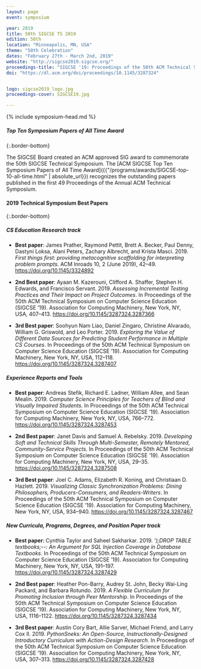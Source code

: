 ```yaml
---
layout: page
event: symposium

year: 2019
title: 50th SIGCSE TS 2019
edition: 50th
location: "Minneapolis, MN, USA"
theme: "50th Celebration"
dates: "February 27th - March 2nd, 2019"
website: "http://sigcse2019.sigcse.org/"
proceedings-title: "SIGCSE '19: Proceedings of the 50th ACM Technical Symposium on Computer Science Education"
doi: "https://dl.acm.org/doi/proceedings/10.1145/3287324"


logo: sigcse2019_logo.jpg
proceedings-cover: SIGCSE19.jpg

---
```


{% include symposium-head.md %}

<!-- <img src="images/covers/SIGCSE19.jpg"> -->

##### Top Ten Symposium Papers of All Time Award
{:.border-bottom}

The SIGCSE Board created an ACM approved SIG award to commemorate the 50th SIGCSE Technical Symposium. The [ACM SIGCSE Top Ten Symposium Papers of All Time Award]({{"/programs/awards/SIGCSE-top-10-all-time.html" | absolute_url}}) recognizes the outstanding papers published in the first 49 Proceedings of the Annual ACM Technical Symposium.


#### 2019 Technical Symposium Best Papers
{:.border-bottom}

##### CS Education Research track

* <strong>Best paper</strong>: James Prather, Raymond Pettit, Brett A. Becker, Paul Denny, Dastyni Loksa, Alani Peters, Zachary Albrecht, and Krista Masci. 2019. <i>First things first: providing metacognitive scaffolding for interpreting problem prompts</i>. ACM Inroads 10, 2 (June 2019), 42–49. <https://doi.org/10.1145/3324892>

* <strong>2nd Best paper</strong>: Ayaan M. Kazerouni, Clifford A. Shaffer, Stephen H. Edwards, and Francisco Servant. 2019. <i>Assessing Incremental Testing Practices and Their Impact on Project Outcomes</i>. In Proceedings of the 50th ACM Technical Symposium on Computer Science Education (SIGCSE ’19). Association for Computing Machinery, New York, NY, USA, 407–413. <https://doi.org/10.1145/3287324.3287366>

* <strong>3rd Best paper</strong>: Soohyun Nam Liao, Daniel Zingaro, Christine Alvarado, William G. Griswold, and Leo Porter. 2019. <i>Exploring the Value of Different Data Sources for Predicting Student Performance in Multiple CS Courses</i>. In Proceedings of the 50th ACM Technical Symposium on Computer Science Education (SIGCSE ’19). Association for Computing Machinery, New York, NY, USA, 112–118. <https://doi.org/10.1145/3287324.3287407>

  
##### Experience Reports and Tools


* <strong>Best paper</strong>: Andreas Stefik, Richard E. Ladner, William Allee, and Sean Mealin. 2019. <i>Computer Science Principles for Teachers of Blind and Visually Impaired Students</i>. In Proceedings of the 50th ACM Technical Symposium on Computer Science Education (SIGCSE ’19). Association for Computing Machinery, New York, NY, USA, 766–772. <https://doi.org/10.1145/3287324.3287453>

* <strong>2nd Best paper</strong>: Janet Davis and Samuel A. Rebelsky. 2019. <i>Developing Soft and Technical Skills Through Multi-Semester, Remotely Mentored, Community-Service Projects</i>. In Proceedings of the 50th ACM Technical Symposium on Computer Science Education (SIGCSE ’19). Association for Computing Machinery, New York, NY, USA, 29–35. <https://doi.org/10.1145/3287324.3287508>

* <strong>3rd Best paper</strong>: Joel C. Adams, Elizabeth R. Koning, and Christiaan D. Hazlett. 2019. <i>Visualizing Classic Synchronization Problems: Dining Philosophers, Producers-Consumers, and Readers-Writers</i>. In Proceedings of the 50th ACM Technical Symposium on Computer Science Education (SIGCSE ’19). Association for Computing Machinery, New York, NY, USA, 934–940. <https://doi.org/10.1145/3287324.3287467>

  

##### New Curricula, Programs, Degrees, and Position Paper track

* <strong>Best paper</strong>: Cynthia Taylor and Saheel Sakharkar. 2019. <i>’);DROP TABLE textbooks;--: An Argument for SQL Injection Coverage in Database Textbooks</i>. In Proceedings of the 50th ACM Technical Symposium on Computer Science Education (SIGCSE ’19). Association for Computing Machinery, New York, NY, USA, 191–197. <https://doi.org/10.1145/3287324.3287429>

* <strong>2nd Best paper</strong>: Heather Pon-Barry, Audrey St. John, Becky Wai-Ling Packard, and Barbara Rotundo. 2019. <i>A Flexible Curriculum for Promoting Inclusion through Peer Mentorship</i>. In Proceedings of the 50th ACM Technical Symposium on Computer Science Education (SIGCSE ’19). Association for Computing Machinery, New York, NY, USA, 1116–1122. <https://doi.org/10.1145/3287324.3287434>

* <strong>3rd Best paper</strong>: Austin Cory Bart, Allie Sarver, Michael Friend, and Larry Cox II. 2019. <i>PythonSneks: An Open-Source, Instructionally-Designed Introductory Curriculum with Action-Design Research</i>. In Proceedings of the 50th ACM Technical Symposium on Computer Science Education (SIGCSE ’19). Association for Computing Machinery, New York, NY, USA, 307–313. <https://doi.org/10.1145/3287324.3287428>

  


